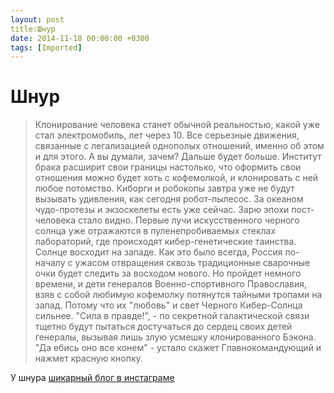 ```yaml
---
layout: post
title:Шнур
date: 2014-11-18 00:00:00 +0300
tags: [Imported]
---
```

# Шнур

> Клонирование человека станет обычной реальностью, какой уже стал электромобиль, лет через 10\. Все серьезные движения, связанные с легализацией однополых отношений, именно об этом и для этого. А вы думали, зачем? Дальше будет больше. Институт брака расширит свои границы настолько, что оформить свои отношения можно будет хоть с кофемолкой, и клонировать с ней любое потомство. Киборги и робокопы завтра уже не будут вызывать удивления, как сегодня робот-пылесос. За океаном чудо-протезы и экзоскелеты есть уже сейчас. Зарю эпохи пост-человека стало видно. Первые лучи искусственного черного солнца уже отражаются в пуленепробиваемых стеклах лабораторий, где происходят кибер-генетические таинства. Солнце восходит на западе. Как это было всегда, Россия по-началу с ужасом отвращения сквозь традиционные сварочные очки будет следить за восходом нового. Но пройдет немного времени, и дети генералов Военно-спортивного Православия, взяв с собой любимую кофемолку потянутся тайными тропами на запад. Потому что их "любовь" и свет Черного Кибер-Солнца сильнее. "Сила в правде!", - по секретной галактической связи тщетно будут пытаться достучаться до сердец своих детей генералы, вызывая лишь злую усмешку клонированного Бэкона. "Да ебись оно все конем" - устало скажет Главнокомандующий и нажмет красную кнопку.

У шнура [шикарный блог в инстаграме](http://instagram.com/shnurovs)